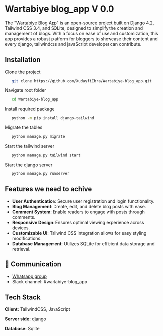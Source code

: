 # Wartabiye blog_app V 0.0
The "Wartabiye Blog App" is an open-source project built on Django 4.2, Tailwind CSS 3.4, and SQLite, designed to simplify the creation and management of blogs. With a focus on ease of use and customization, this app provides a robust platform for bloggers to showcase their content and every django, tailwindcss and javaScript developer can contribute.


## Installation

Clone the project

```bash
   git clone https://github.com/XudayfiIbra/Wartabiye-blog_app.git
```
Navigate root folder

```bash
   cd Wartabiye-blog_app
```
Install required package

```bash
   python -m pip install django-tailwind

```
Migrate the tables

```bash
   python manage.py migrate

```
Start the tailwind server

```bash
   python manage.py tailwind start

```
Start the django server

```bash
   python manage.py runserver
```

    
## Features we need to achive

- **User Authentication**: Secure user registration and login functionality.
- **Blog Management**: Create, edit, and delete blog posts with ease.
- **Comment System**: Enable readers to engage with posts through comments.
- **Responsive Design**: Ensures optimal viewing experience across devices.
- **Customizable UI**: Tailwind CSS integration allows for easy styling modifications.
- **Database Management**: Utilizes SQLite for efficient data storage and retrieval.


## 🔗 Communication
- [Whatsapp group](https://chat.whatsapp.com/LjikMfVE3JG8tLw2ZWe6hT)
- Slack channel: #wartabiye-blog_app



## Tech Stack

**Client:** TailwindCSS, JavaScript

**Server side:** django

**Database:** Sqlite


